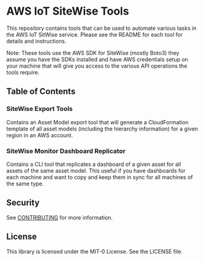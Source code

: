 # AWS IoT SiteWise Tools

This repository contains tools that can be used to automate various tasks in the AWS IoT SitWise service. Please see the README for each tool for details and instructions. 

Note: These tools use the AWS SDK for SiteWise (mostly Boto3) they assume you have the SDKs installed and have AWS credentials setup on your machine that will give you access to the various API operations the tools require. 

## Table of Contents

### SiteWise Export Tools
Contains an Asset Model export tool that will generate a CloudFormation template of all asset models (including the hierarchy information) for a given region in an AWS account.

### SiteWise Monitor Dashboard Replicator
Contains a CLI tool that replicates a dashboard of a given asset for all assets of the same asset model. This useful if you have dashboards for each machine and want to copy and keep them in sync for all machines of the same type.

## Security

See [CONTRIBUTING](CONTRIBUTING.md#security-issue-notifications) for more information.

## License

This library is licensed under the MIT-0 License. See the LICENSE file.

